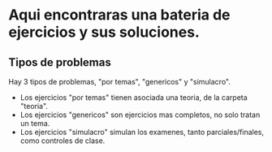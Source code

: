 # Aqui encontraras una bateria de ejercicios y sus soluciones.

## Tipos de problemas
Hay 3 tipos de problemas, "por temas", "genericos" y "simulacro".
  * Los ejercicios "por temas" tienen asociada una teoria, de la carpeta "teoria".  
  * Los ejercicios "genericos" son ejercicios mas completos, no solo tratan un tema.  
  * Los ejercicios "simulacro" simulan los examenes, tanto parciales/finales, como controles de clase.
